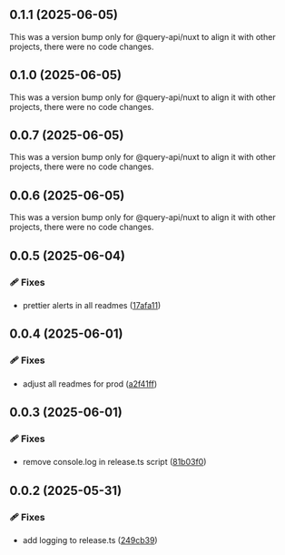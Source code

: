 ## 0.1.1 (2025-06-05)

This was a version bump only for @query-api/nuxt to align it with other projects, there were no code
changes.

## 0.1.0 (2025-06-05)

This was a version bump only for @query-api/nuxt to align it with other projects, there were no code
changes.

## 0.0.7 (2025-06-05)

This was a version bump only for @query-api/nuxt to align it with other projects, there were no code
changes.

## 0.0.6 (2025-06-05)

This was a version bump only for @query-api/nuxt to align it with other projects, there were no code
changes.

## 0.0.5 (2025-06-04)

### 🩹 Fixes

- prettier alerts in all readmes
  ([17afa11](https://github.com/samuelreichor/query-api/commit/17afa11))

## 0.0.4 (2025-06-01)

### 🩹 Fixes

- adjust all readmes for prod ([a2f41ff](https://github.com/samuelreichor/query-api/commit/a2f41ff))

## 0.0.3 (2025-06-01)

### 🩹 Fixes

- remove console.log in release.ts script
  ([81b03f0](https://github.com/samuelreichor/query-api/commit/81b03f0))

## 0.0.2 (2025-05-31)

### 🩹 Fixes

- add logging to release.ts ([249cb39](https://github.com/samuelreichor/query-api/commit/249cb39))

